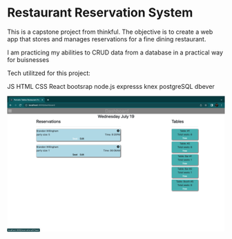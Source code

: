 # Restaurant Reservation System

This is a capstone project from thinkful.
The objective is to create a web app that stores and manages reservations for a fine dining restaurant. 

I am practicing my abilities to CRUD data from a database in a practical way for buisnesses 

Tech utilitzed for this project:

JS
HTML
CSS
React
bootsrap
node.js
expresss
knex
postgreSQL
dbever

![](./markdown-images/dashboard.png)
